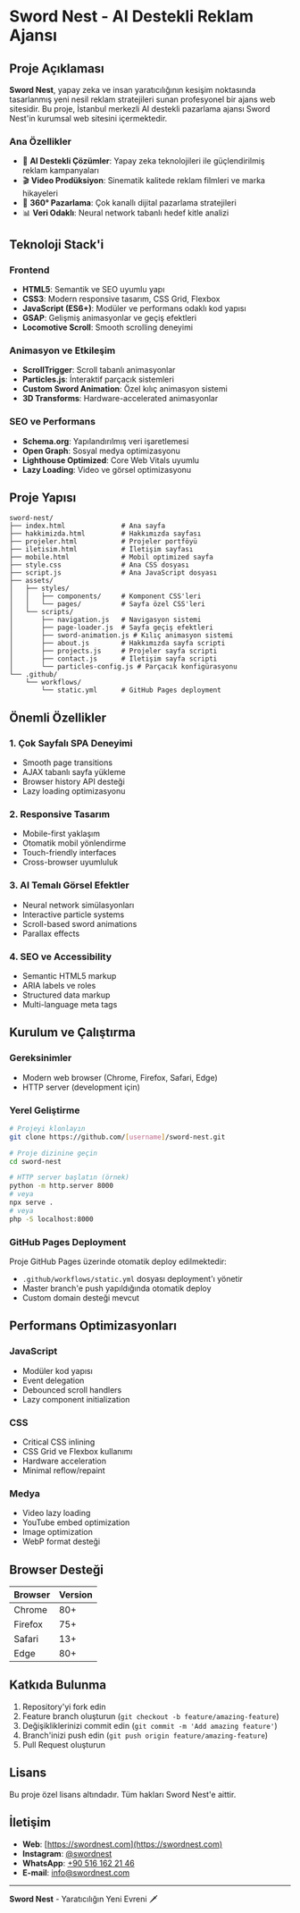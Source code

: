 # Sword Nest - AI Destekli Reklam Ajansı

## Proje Açıklaması

**Sword Nest**, yapay zeka ve insan yaratıcılığının kesişim noktasında tasarlanmış yeni nesil reklam stratejileri sunan profesyonel bir ajans web sitesidir. Bu proje, İstanbul merkezli AI destekli pazarlama ajansı Sword Nest'in kurumsal web sitesini içermektedir.

### Ana Özellikler

- 🤖 **AI Destekli Çözümler**: Yapay zeka teknolojileri ile güçlendirilmiş reklam kampanyaları
- 🎬 **Video Prodüksiyon**: Sinematik kalitede reklam filmleri ve marka hikayeleri
- 🎯 **360° Pazarlama**: Çok kanallı dijital pazarlama stratejileri
- 📊 **Veri Odaklı**: Neural network tabanlı hedef kitle analizi

## Teknoloji Stack'i

### Frontend
- **HTML5**: Semantik ve SEO uyumlu yapı
- **CSS3**: Modern responsive tasarım, CSS Grid, Flexbox
- **JavaScript (ES6+)**: Modüler ve performans odaklı kod yapısı
- **GSAP**: Gelişmiş animasyonlar ve geçiş efektleri
- **Locomotive Scroll**: Smooth scrolling deneyimi

### Animasyon ve Etkileşim
- **ScrollTrigger**: Scroll tabanlı animasyonlar
- **Particles.js**: İnteraktif parçacık sistemleri
- **Custom Sword Animation**: Özel kılıç animasyon sistemi
- **3D Transforms**: Hardware-accelerated animasyonlar

### SEO ve Performans
- **Schema.org**: Yapılandırılmış veri işaretlemesi
- **Open Graph**: Sosyal medya optimizasyonu
- **Lighthouse Optimized**: Core Web Vitals uyumlu
- **Lazy Loading**: Video ve görsel optimizasyonu

## Proje Yapısı

```
sword-nest/
├── index.html              # Ana sayfa
├── hakkimizda.html         # Hakkımızda sayfası
├── projeler.html           # Projeler portföyü
├── iletisim.html           # İletişim sayfası
├── mobile.html             # Mobil optimized sayfa
├── style.css               # Ana CSS dosyası
├── script.js               # Ana JavaScript dosyası
├── assets/
│   ├── styles/
│   │   ├── components/     # Komponent CSS'leri
│   │   └── pages/          # Sayfa özel CSS'leri
│   └── scripts/
│       ├── navigation.js   # Navigasyon sistemi
│       ├── page-loader.js  # Sayfa geçiş efektleri
│       ├── sword-animation.js # Kılıç animasyon sistemi
│       ├── about.js        # Hakkımızda sayfa scripti
│       ├── projects.js     # Projeler sayfa scripti
│       ├── contact.js      # İletişim sayfa scripti
│       └── particles-config.js # Parçacık konfigürasyonu
└── .github/
    └── workflows/
        └── static.yml      # GitHub Pages deployment
```

## Önemli Özellikler

### 1. Çok Sayfalı SPA Deneyimi
- Smooth page transitions
- AJAX tabanlı sayfa yükleme
- Browser history API desteği
- Lazy loading optimizasyonu

### 2. Responsive Tasarım
- Mobile-first yaklaşım
- Otomatik mobil yönlendirme
- Touch-friendly interfaces
- Cross-browser uyumluluk

### 3. AI Temalı Görsel Efektler
- Neural network simülasyonları
- Interactive particle systems
- Scroll-based sword animations
- Parallax effects

### 4. SEO ve Accessibility
- Semantic HTML5 markup
- ARIA labels ve roles
- Structured data markup
- Multi-language meta tags

## Kurulum ve Çalıştırma

### Gereksinimler
- Modern web browser (Chrome, Firefox, Safari, Edge)
- HTTP server (development için)

### Yerel Geliştirme
```bash
# Projeyi klonlayın
git clone https://github.com/[username]/sword-nest.git

# Proje dizinine geçin
cd sword-nest

# HTTP server başlatın (örnek)
python -m http.server 8000
# veya
npx serve .
# veya
php -S localhost:8000
```

### GitHub Pages Deployment
Proje GitHub Pages üzerinde otomatik deploy edilmektedir:
- `.github/workflows/static.yml` dosyası deployment'ı yönetir
- Master branch'e push yapıldığında otomatik deploy
- Custom domain desteği mevcut

## Performans Optimizasyonları

### JavaScript
- Modüler kod yapısı
- Event delegation
- Debounced scroll handlers
- Lazy component initialization

### CSS
- Critical CSS inlining
- CSS Grid ve Flexbox kullanımı
- Hardware acceleration
- Minimal reflow/repaint

### Medya
- Video lazy loading
- YouTube embed optimization
- Image optimization
- WebP format desteği

## Browser Desteği

| Browser | Version |
|---------|---------|
| Chrome  | 80+     |
| Firefox | 75+     |
| Safari  | 13+     |
| Edge    | 80+     |

## Katkıda Bulunma

1. Repository'yi fork edin
2. Feature branch oluşturun (`git checkout -b feature/amazing-feature`)
3. Değişikliklerinizi commit edin (`git commit -m 'Add amazing feature'`)
4. Branch'inizi push edin (`git push origin feature/amazing-feature`)
5. Pull Request oluşturun

## Lisans

Bu proje özel lisans altındadır. Tüm hakları Sword Nest'e aittir.

## İletişim

- **Web**: [https://swordnest.com](https://swordnest.com)
- **Instagram**: [@swordnest](https://www.instagram.com/swordnest/)
- **WhatsApp**: [+90 516 162 21 46](https://wa.me/905161622146)
- **E-mail**: info@swordnest.com

---

**Sword Nest** - Yaratıcılığın Yeni Evreni 🗡️
